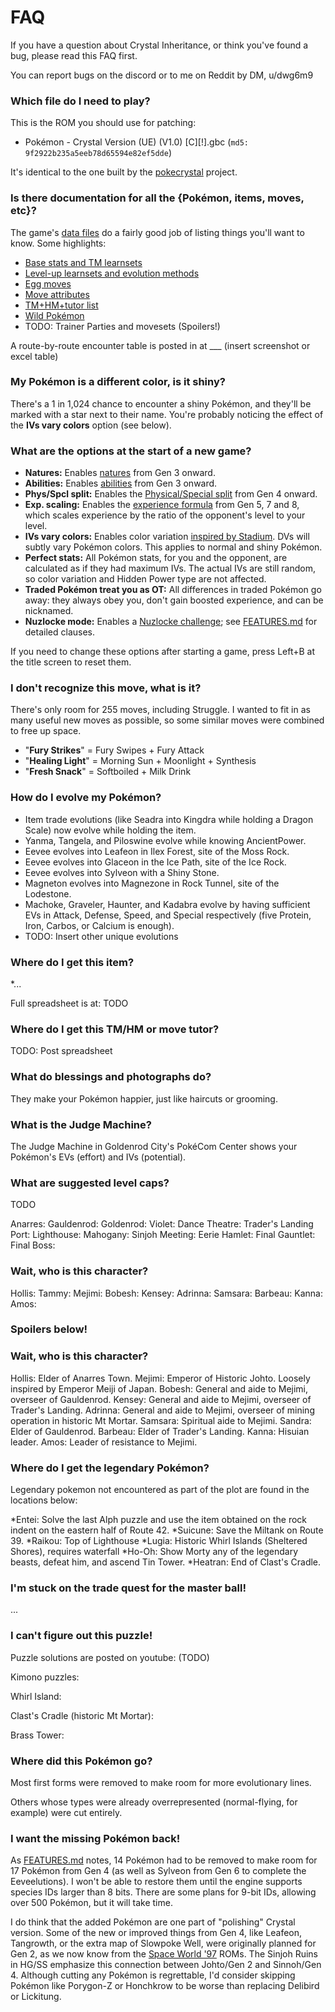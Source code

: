 # FAQ

If you have a question about Crystal Inheritance, or think you've found a bug, please read this FAQ first.

You can report bugs on the discord or to me on Reddit by DM, u/dwg6m9

### Which file do I need to play?

This is the ROM you should use for patching:

* Pokémon - Crystal Version (UE) (V1.0) [C][!].gbc
  (`md5: 9f2922b235a5eeb78d65594e82ef5dde`)

It's identical to the one built by the [pokecrystal](https://github.com/pret/pokecrystal) project.


### Is there documentation for all the {Pokémon, items, moves, etc}?

The game's [data files](data/) do a fairly good job of listing things you'll want to know. Some highlights:

* [Base stats and TM learnsets](data/pokemon/base_stats/)
* [Level-up learnsets and evolution methods](data/pokemon/evos_attacks.asm)
* [Egg moves](data/pokemon/egg_moves.asm)
* [Move attributes](data/moves/moves.asm)
* [TM+HM+tutor list](data/moves/tmhm_moves.asm)
* [Wild Pokémon](data/wild/)
* TODO: Trainer Parties and movesets (Spoilers!)

A route-by-route encounter table is posted in at ___ (insert screenshot or excel table)

### My Pokémon is a different color, is it shiny?

There's a 1 in 1,024 chance to encounter a shiny Pokémon, and they'll be marked with a star next to their name. You're probably noticing the effect of the **IVs vary colors** option (see below).

### What are the options at the start of a new game?

* **Natures:** Enables [natures](https://bulbapedia.bulbagarden.net/wiki/Nature) from Gen 3 onward.
* **Abilities:** Enables [abilities](https://bulbapedia.bulbagarden.net/wiki/Ability) from Gen 3 onward.
* **Phys/Spcl split:** Enables the [Physical/Special split](https://bulbapedia.bulbagarden.net/wiki/Damage_category) from Gen 4 onward.
* **Exp. scaling:** Enables the [experience formula](https://bulbapedia.bulbagarden.net/wiki/Experience#Gain_formula) from Gen 5, 7 and 8, which scales experience by the ratio of the opponent's level to your level.
* **IVs vary colors:** Enables color variation [inspired by Stadium](https://bulbapedia.bulbagarden.net/wiki/List_of_alternately_colored_Pok%C3%A9mon_in_the_games#Pok.C3.A9mon_Stadium). DVs will subtly vary Pokémon colors. This applies to normal and shiny Pokémon.
* **Perfect stats:** All Pokémon stats, for you and the opponent, are calculated as if they had maximum IVs. The actual IVs are still random, so color variation and Hidden Power type are not affected.
* **Traded Pokémon treat you as OT:** All differences in traded Pokémon go away: they always obey you, don't gain boosted experience, and can be nicknamed.
* **Nuzlocke mode:** Enables a [Nuzlocke challenge](https://bulbapedia.bulbagarden.net/wiki/Nuzlocke_Challenge); see [FEATURES.md](FEATURES.md) for detailed clauses.

If you need to change these options after starting a game, press Left+B at the title screen to reset them.


### I don't recognize this move, what is it?

There's only room for 255 moves, including Struggle. I wanted to fit in as many useful new moves as possible, so some similar moves were combined to free up space.

* "**Fury Strikes**" = Fury Swipes + Fury Attack
* "**Healing Light**" = Morning Sun + Moonlight + Synthesis
* "**Fresh Snack**" = Softboiled + Milk Drink

### How do I evolve my Pokémon?

* Item trade evolutions (like Seadra into Kingdra while holding a Dragon Scale) now evolve while holding the item.
* Yanma, Tangela, and Piloswine evolve while knowing AncientPower.
* Eevee evolves into Leafeon in Ilex Forest, site of the Moss Rock.
* Eevee evolves into Glaceon in the Ice Path, site of the Ice Rock.
* Eevee evolves into Sylveon with a Shiny Stone.
* Magneton evolves into Magnezone in Rock Tunnel, site of the Lodestone.
* Machoke, Graveler, Haunter, and Kadabra evolve by having sufficient EVs in Attack, Defense, Speed, and Special respectively (five Protein, Iron, Carbos, or Calcium is enough).
* TODO: Insert other unique evolutions

### Where do I get this item?

*...

Full spreadsheet is at: TODO 

### Where do I get this TM/HM or move tutor?

TODO: Post spreadsheet

### What do blessings and photographs do?

They make your Pokémon happier, just like haircuts or grooming.


### What is the Judge Machine?

The Judge Machine in Goldenrod City's PokéCom Center shows your Pokémon's EVs (effort) and IVs (potential). 

### What are suggested level caps?

TODO

Anarres: 
Gauldenrod: 
Goldenrod:
Violet:
Dance Theatre:
Trader's Landing Port:
Lighthouse:
Mahogany:
Sinjoh Meeting:
Eerie Hamlet:
Final Gauntlet:
Final Boss:

### Wait, who is this character?

Hollis:
Tammy:
Mejimi:
Bobesh:
Kensey:
Adrinna:
Samsara:
Barbeau:
Kanna:
Amos:



### Spoilers below!


### Wait, who is this character?

Hollis: Elder of Anarres Town. 
Mejimi: Emperor of Historic Johto. Loosely inspired by Emperor Meiji of Japan.
Bobesh: General and aide to Mejimi, overseer of Gauldenrod. 
Kensey: General and aide to Mejimi, overseer of Trader's Landing. 
Adrinna: General and aide to Mejimi, overseer of mining operation in historic Mt Mortar.
Samsara: Spiritual aide to Mejimi. 
Sandra: Elder of Gauldenrod. 
Barbeau: Elder of Trader's Landing. 
Kanna: Hisuian leader. 
Amos: Leader of resistance to Mejimi. 


### Where do I get the legendary Pokémon?

Legendary pokemon not encountered as part of the plot are found in the locations below: 

*Entei: Solve the last Alph puzzle and use the item obtained on the rock indent on the eastern half of Route 42. 
*Suicune: Save the Miltank on Route 39. 
*Raikou: Top of Lighthouse 
*Lugia: Historic Whirl Islands (Sheltered Shores), requires waterfall
*Ho-Oh: Show Morty any of the legendary beasts, defeat him, and ascend Tin Tower. 
*Heatran: End of Clast's Cradle. 

### I'm stuck on the trade quest for the master ball!

...


### I can't figure out this puzzle!

Puzzle solutions are posted on youtube: (TODO)

Kimono puzzles:

Whirl Island:

Clast's Cradle (historic Mt Mortar): 

Brass Tower:

### Where did this Pokémon go?

Most first forms were removed to make room for more evolutionary lines. 

Others whose types were already overrepresented (normal-flying, for example) were cut entirely.

### I want the missing Pokémon back!

As [FEATURES.md](FEATURES.md) notes, 14 Pokémon had to be removed to make room for 17 Pokémon from Gen 4 (as well as Sylveon from Gen 6 to complete the Eeveelutions). I won't be able to restore them until the engine supports species IDs larger than 8 bits. There are some plans for 9-bit IDs, allowing over 500 Pokémon, but it will take time.

I do think that the added Pokémon are one part of "polishing" Crystal version. Some of the new or improved things from Gen 4, like Leafeon, Tangrowth, or the extra map of Slowpoke Well, were originally planned for Gen 2, as we now know from the [Space World '97](https://tcrf.net/Proto:Pok%C3%A9mon_Gold_and_Silver/Spaceworld_1997_Demo) ROMs. The Sinjoh Ruins in HG/SS emphasize this connection between Johto/Gen 2 and Sinnoh/Gen 4. Although cutting any Pokémon is regrettable, I'd consider skipping Pokémon like Porygon-Z or Honchkrow to be worse than replacing Delibird or Lickitung.
